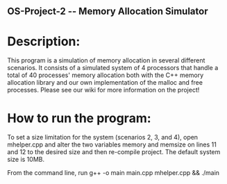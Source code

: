 ## OS-Project-2 -- Memory Allocation Simulator

# Description:

This program is a simulation of memory allocation in several different scenarios. It consists of a simulated system of 4 processors that handle a total of 40 processes' memory allocation both with the C++ memory allocation library and our own implementation of the malloc and free processes. Please see our wiki for more information on the project!

# How to run the program:

To set a size limitation for the system (scenarios 2, 3, and 4), open mhelper.cpp and alter the two variables memory and memsize on lines 11 and 12 to the desired size and then re-compile project. The default system size is 10MB.

From the command line, run
g++ -o main main.cpp mhelper.cpp && ./main
